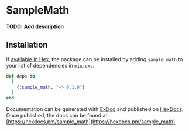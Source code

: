 # SampleMath

**TODO: Add description**

## Installation

If [available in Hex](https://hex.pm/docs/publish), the package can be installed
by adding `sample_math` to your list of dependencies in `mix.exs`:

```elixir
def deps do
  [
    {:sample_math, "~> 0.1.0"}
  ]
end
```

Documentation can be generated with [ExDoc](https://github.com/elixir-lang/ex_doc)
and published on [HexDocs](https://hexdocs.pm). Once published, the docs can
be found at [https://hexdocs.pm/sample_math](https://hexdocs.pm/sample_math).


